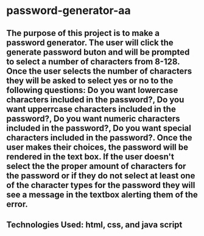 # password-generator-aa

## The purpose of this project is to make a password generator. The user will click the generate password buton and will be prompted to select a number of characters from 8-128. Once the user selects the number of characters they will be asked to select yes or no to the following questions: Do you want lowercase characters included in the password?, Do you want upperrcase characters included in the password?, Do you want numeric characters included in the password?, Do you want special characters included in the password?. Once the user makes their choices, the password will be rendered in the text box. If the user doesn't select the the proper amount of characters for the password or if they do not select at least one of the character types for the password they will see a message in the textbox alerting them of the error. 

## Technologies Used: html, css, and java script
